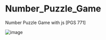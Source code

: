 # Number_Puzzle_Game
Number Puzzle Game with js  [PGS 771]

![image](https://user-images.githubusercontent.com/59822675/174738275-c65aebbe-fb24-4fa9-881c-123378076793.png)

